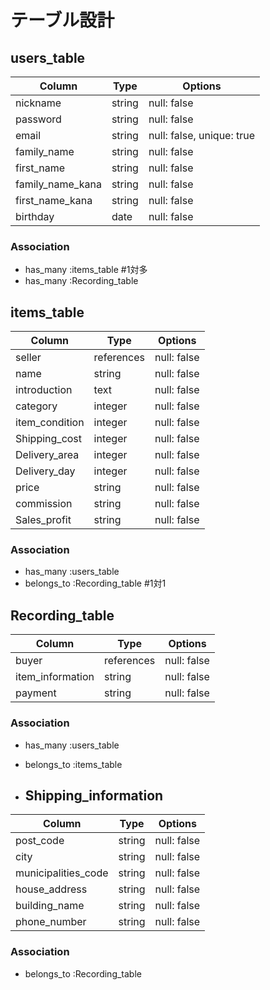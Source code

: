# テーブル設計

## users_table

| Column             | Type   | Options                   |
| ------------------ | ------ | ------------------------- |
| nickname           | string | null: false               |ニックネーム
| password           | string | null: false               |パスワード
| email              | string | null: false, unique: true |メール
| family_name        | string | null: false               |苗字
| first_name         | string | null: false               |名前
| family_name_kana   | string | null: false               |かな苗字
| first_name_kana    | string | null: false               |かな名前
| birthday           | date   | null: false               |誕生日


### Association

- has_many :items_table  #1対多
- has_many :Recording_table


## items_table

| Column         | Type       | Options                        |
| -------------- | ---------- | ------------------------------ |
| seller         | references | null: false                    |出品者
| name           | string     | null: false                    |商品名
| introduction   | text       | null: false                    |説明
| category       | integer    | null: false                    |カテゴリー（選択）
| item_condition | integer    | null: false                    |商品の状態（選択）
| Shipping_cost  | integer    | null: false                    |配送料の負担（選択）
| Delivery_area  | integer    | null: false                    |配送元の地域（選択）
| Delivery_day   | integer    | null: false                    |配送までの日数（選択）
| price          | string     | null: false                    |価格
| commission     | string     | null: false                    |手数料（自動入力）
| Sales_profit   | string     | null: false                    |販売利益（自動入力）

### Association

- has_many   :users_table  
- belongs_to :Recording_table  #1対1


## Recording_table

| Column           | Type       | Options                        |
| ---------------- | ---------- | ------------------------------ |
| buyer            | references | null: false                    |購入者
| item_information | string     | null: false                    |商品情報
| payment          | string     | null: false                    |支払い金額

### Association

- has_many  :users_table
- belongs_to :items_table

- ## Shipping_information

| Column              | Type       | Options                        |
| ------------------- | ---------- | ------------------------------ |
| post_code           | string     | null: false                    |郵便番号
| city                | string     | null: false                    |都道府県（選択）
| municipalities_code | string     | null: false                    |市区町村
| house_address       | string     | null: false                    |番地
| building_name       | string     | null: false                    |建物名（任意）
| phone_number        | string     | null: false                    |電話番号

### Association

- belongs_to :Recording_table